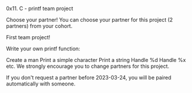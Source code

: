 0x11. C - printf team project

Choose your partner!
You can choose your partner for this project (2 partners) from your cohort.

First team project!

Write your own printf function:

Create a man
Print a simple character
Print a string
Handle %d
Handle %x
etc.
We strongly encourage you to change partners for this project.

If you don't request a partner before 2023-03-24, you will be paired automatically with someone.
